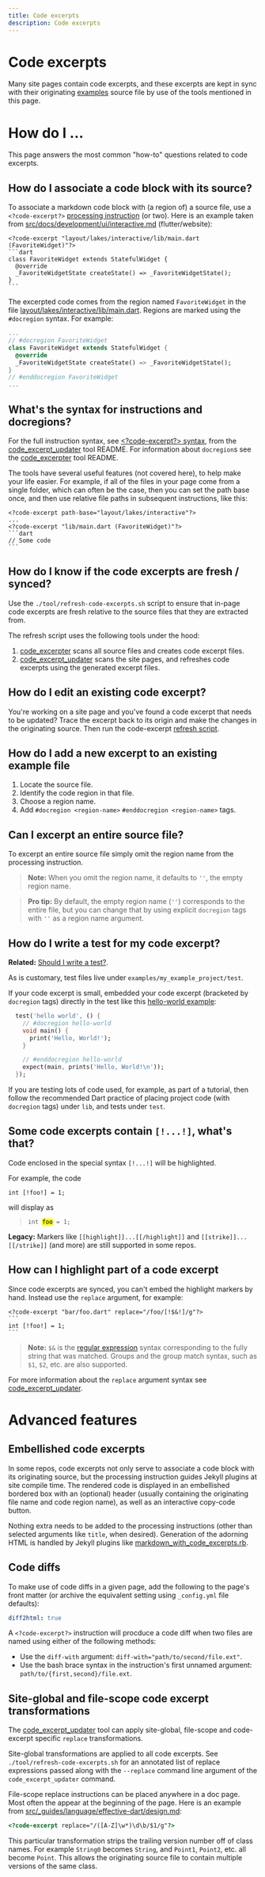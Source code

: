 ```yaml
---
title: Code excerpts
description: Code excerpts
---
```


# Code excerpts

Many site pages contain code excerpts, and these excerpts are kept in sync with
their originating [examples][] source file by use of the tools mentioned in this
page.

# How do I ...

This page answers the most common "how-to" questions related to code excerpts.

## How do I associate a code block with its source?

To associate a markdown code block with (a region of) a source file, use a
`<?code-excerpt?>` [processing instruction][] (or two). Here is an example taken
from [src/docs/development/ui/interactive.md][] (flutter/website):

    <?code-excerpt "layout/lakes/interactive/lib/main.dart (FavoriteWidget)"?>
    ```dart
    class FavoriteWidget extends StatefulWidget {
      @override
      _FavoriteWidgetState createState() => _FavoriteWidgetState();
    }
    ```

The excerpted code comes from the region named `FavoriteWidget` in the file
[layout/lakes/interactive/lib/main.dart][]. Regions are marked using the
`#docregion` syntax. For example:

```dart
...
// #docregion FavoriteWidget
class FavoriteWidget extends StatefulWidget {
  @override
  _FavoriteWidgetState createState() => _FavoriteWidgetState();
}
// #enddocregion FavoriteWidget
...
```

## What's the syntax for instructions and docregions?

For the full instruction syntax, see [\<?code-excerpt?> syntax][], from the
[code_excerpt_updater][] tool README. For information about `docregion`s see the
[code_excerpter][] tool README.

The tools have several useful features (not covered here), to help make your
life easier. For example, if all of the files in your page come from a single
folder, which can often be the case, then you can set the path base once, and
then use relative file paths in subsequent instructions, like this:

    <?code-excerpt path-base="layout/lakes/interactive"?>
    ...
    <?code-excerpt "lib/main.dart (FavoriteWidget)"?>
    ```dart
    // Some code
    ```

<a id="refresh"></a>
## How do I know if the code excerpts are fresh / synced?

Use the `./tool/refresh-code-excerpts.sh` script to ensure that in-page code
excerpts are fresh relative to the source files that they are extracted from.

The refresh script uses the following tools under the hood:

 1. [code_excerpter][] scans all source files and creates code excerpt files.
 2. [code_excerpt_updater][] scans the site pages, and refreshes code excerpts
    using the generated excerpt files.

## How do I edit an existing code excerpt?

You're working on a site page and you've found a code excerpt that needs to be
updated? Trace the excerpt back to its origin and make the changes in the
originating source. Then run the code-excerpt [refresh script](#refresh).

## How do I add a new excerpt to an existing example file

 1. Locate the source file.
 1. Identify the code region in that file.
 1. Choose a region name.
 1. Add `#docregion <region-name>` `#enddocregion <region-name>` tags.

## Can I excerpt an entire source file?

To excerpt an entire source file simply omit the region name from the processing
instruction.

> **Note:** When you omit the region name, it defaults to `''`, the empty region name.

> **Pro tip:** By default, the empty region name (`''`) corresponds to the
> entire file, but you can change that by using explicit `docregion` tags with
> `''` as a region name argument.

## How do I write a test for my code excerpt?

**Related:** [Should I write a test?][].

As is customary, test files live under `examples/my_example_project/test`.

If your code excerpt is small, embedded your code excerpt (bracketed by
`docregion` tags) directly in the test like this [hello-world example][]:

```dart
  test('hello world', () {
    // #docregion hello-world
    void main() {
      print('Hello, World!');
    }

    // #enddocregion hello-world
    expect(main, prints('Hello, World!\n'));
  });
```

If you are testing lots of code used, for example, as part of a tutorial, then
follow the recommended Dart practice of placing project code (with `docregion`
tags) under `lib`, and tests under `test`.


## Some code excerpts contain `[!...!]`, what's that?

Code enclosed in the special syntax `[!...!]` will be highlighted.

For example, the code

```
int [!foo!] = 1;
```

will display as

> <code>int <mark>foo</mark> = 1;</code>

**Legacy:** Markers like `[[highlight]]...[[/highlight]]` and
`[[strike]]...[[/strike]]` (and more) are still supported in some repos.

## How can I highlight part of a code excerpt

Since code excerpts are synced, you can't embed the highlight markers by hand.
Instead use the `replace` argument, for example:

    <?code-excerpt "bar/foo.dart" replace="/foo/[!$&!]/g"?>
    ```
    int [!foo!] = 1;
    ```

> **Note:** `$&` is the [regular expression][] syntax corresponding to the fully
> string that was matched. Groups and the group match syntax, such as `$1`,
> `$2`, etc. are also supported.

For more information about the `replace` argument syntax see
[code_excerpt_updater][].

# Advanced features

## Embellished code excerpts

In some repos, code excerpts not only serve to associate a code block with its
originating source, but the processing instruction guides Jekyll plugins at site
compile time. The rendered code is displayed in an embellished bordered box with
an (optional) header (usually containing the originating file name and code
region name), as well as an interactive copy-code button.

Nothing extra needs to be added to the processing instructions (other than selected arguments like `title`, when desired). Generation of the adorning HTML is handled by Jekyll plugins like [markdown_with_code_excerpts.rb][].

## Code diffs

To make use of code diffs in a given page, add the following to the page's front matter (or archive the equivalent setting using `_config.yml` file defaults):

```yaml
diff2html: true
```

A `<?code-excerpt?>` instruction will procduce a code diff when two files are named using either of the following methods:

- Use the `diff-with` argument: `diff-with="path/to/second/file.ext"`.
- Use the bash brace syntax in the instruction's first unnamed argument:
  `path/to/{first,second}/file.ext`.

## Site-global and file-scope code excerpt transformations

The [code_excerpt_updater][] tool can apply site-global, file-scope and
code-excerpt specific `replace` transformations.

Site-global transformations are applied to all code excerpts. See
`./tool/refresh-code-excerpts.sh` for an annotated list of replace expressions passed
along with the `--replace` command line argument of the `code_excerpt_updater` command.

File-scope replace instructions can be placed anywhere in a doc page. Most often
the appear at the beginning of the page. Here is an example from
[src/_guides/language/effective-dart/design.md][]:

```html
<?code-excerpt replace="/([A-Z]\w*)\d\b/$1/g"?>
```

This particular transformation strips the trailing version number off of class names. For
example `String0` becomes `String`, and `Point1`, `Point2`, etc. all become `Point`. This
allows the originating source file to contain multiple versions of the same class.


[\<?code-excerpt?> syntax]: https://github.com/chalin/code_excerpt_updater#3-code-excerpt-syntax
[code_excerpt_updater]: https://github.com/chalin/code_excerpt_updater
[code_excerpter]: https://github.com/chalin/code_excerpter
[examples]: examples.md
[hello-world example]: https://github.com/dart-lang/site-www/blob/master/examples/misc/test/samples_test.dart
[layout/lakes/interactive/lib/main.dart]: https://github.com/flutter/website/blob/master/examples/layout/lakes/interactive/lib/main.dart?raw=1
[markdown_with_code_excerpts.rb]: src/_plugins/markdown_with_code_excerpts.rb
[processing instruction]: https://en.wikipedia.org/wiki/Processing_Instruction
[regular expression]: https://developer.mozilla.org/en-US/docs/Web/JavaScript/Guide/Regular_Expressions
[Should I write a test?]: examples#should-i-write-a-test
[src/_guides/language/effective-dart/design.md]: https://github.com/dart-lang/site-www/blob/master/src/_guides/language/effective-dart/design.md?raw=1
[src/docs/development/ui/interactive.md]: https://github.com/flutter/website/blob/master/src/docs/development/ui/interactive.md?raw=1
